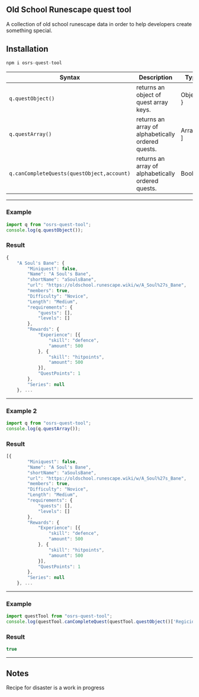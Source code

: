 ## Old School Runescape quest tool

A collection of old school runescape data in order to help developers create something special.

## Installation

```js
npm i osrs-quest-tool
```


| Syntax | Description | Type |
| --- | ----------- | ----------- |
| ```q.questObject()``` | returns an object of quest array keys. | Object { } |
| ```q.questArray()``` | returns an array of alphabetically ordered quests. | Array [ ] |
| ```q.canCompleteQuests(questObject,account)``` | returns an array of alphabetically ordered quests. | Boolean |
---
### Example

```js
import q from "osrs-quest-tool";
console.log(q.questObject());
```

### Result

```js
{
    "A Soul's Bane": {
        "Miniquest": false,
        "Name": "A Soul's Bane",
        "shortName": "aSoulsBane",
        "url": "https://oldschool.runescape.wiki/w/A_Soul%27s_Bane",
        "members": true,
        "Difficulty": "Novice",
        "Length": "Medium",
        "requirements": {
            "quests": [],
            "levels": []
        },
        "Rewards": {
            "Experience": [{
                "skill": "defence",
                "amount": 500
            }, {
                "skill": "hitpoints",
                "amount": 500
            }],
            "QuestPoints": 1
        },
        "Series": null
    }, ...
```
---

### Example 2

```js
import q from "osrs-quest-tool";
console.log(q.questArray());
```

### Result

```js
[{
        "Miniquest": false,
        "Name": "A Soul's Bane",
        "shortName": "aSoulsBane",
        "url": "https://oldschool.runescape.wiki/w/A_Soul%27s_Bane",
        "members": true,
        "Difficulty": "Novice",
        "Length": "Medium",
        "requirements": {
            "quests": [],
            "levels": []
        },
        "Rewards": {
            "Experience": [{
                "skill": "defence",
                "amount": 500
            }, {
                "skill": "hitpoints",
                "amount": 500
            }],
            "QuestPoints": 1
        },
        "Series": null
    }, ...
```

---
### Example

```js
import questTool from "osrs-quest-tool";
console.log(questTool.canCompleteQuest(questTool.questObject()['Regicide'],testAccount));
```

### Result

```js
true
```
---

## Notes

Recipe for disaster is a work in progress